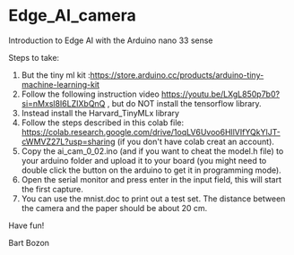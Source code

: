 # Edge_AI_camera
Introduction to Edge AI with the Arduino nano 33 sense


Steps to take:
1) But the tiny ml kit  :https://store.arduino.cc/products/arduino-tiny-machine-learning-kit
2) Follow the following instruction video https://youtu.be/LXgL850p7b0?si=nMxsl8I6LZIXbQnQ , but do NOT install the tensorflow library.
3) Instead install the Harvard_TinyMLx library
4) Follow the steps described in this colab file: https://colab.research.google.com/drive/1oqLV6Uvoo6HllVIfYQkYlJT-cWMVZ27L?usp=sharing  (if you don't have colab creat an account).
5) Copy the ai_cam_0_02.ino (and if you want to cheat the model.h file) to your arduino folder and upload it to your board (you might need to double click the button on the arduino to get it in programming mode).
6) Open the serial monitor and press enter in the input field, this will start the first capture.
7) You can use the mnist.doc to print out a test set. The distance between the camera and the paper should be about 20 cm.

Have fun!

Bart Bozon
